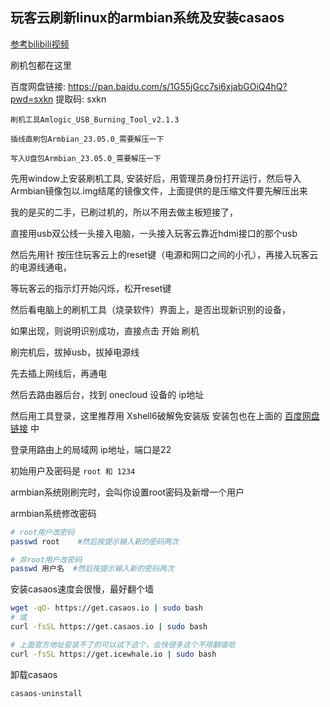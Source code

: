 ## 玩客云刷新linux的armbian系统及安装casaos

[参考bilibili视频](https://www.bilibili.com/video/BV19c411679K/?uid=42563139633431313637394B&vd_source=53a301bd6bb35fdbcea1a52265e4cf51)

刷机包都在这里

百度网盘链接: https://pan.baidu.com/s/1G55jGcc7si6xjabGOiQ4hQ?pwd=sxkn 提取码: sxkn

`刷机工具Amlogic_USB_Burning_Tool_v2.1.3`

`插线直刷包Armbian_23.05.0_需要解压一下`

`写入U盘包Armbian_23.05.0_需要解压一下`


先用window上安装刷机工具, 安装好后，用管理员身份打开运行，然后导入Armbian镜像包以.img结尾的镜像文件，上面提供的是压缩文件要先解压出来

我的是买的二手，已刷过机的，所以不用去做主板短接了，

直接用usb双公线一头接入电脑，一头接入玩客云靠近hdmi接口的那个usb

然后先用针 按压住玩客云上的reset键（电源和网口之间的小孔），再接入玩客云的电源线通电，

等玩客云的指示灯开始闪烁，松开reset键

然后看电脑上的刷机工具（烧录软件）界面上，是否出现新识别的设备，

如果出现，则说明识别成功，直接点击  开始  刷机

刷完机后，拔掉usb，拔掉电源线

先去插上网线后，再通电

然后去路由器后台，找到 onecloud 设备的 ip地址

然后用工具登录，这里推荐用 Xshell6破解免安装版 安装包也在上面的 [百度网盘链接](https://pan.baidu.com/s/1G55jGcc7si6xjabGOiQ4hQ?pwd=sxkn) 中

登录用路由上的局域网 ip地址，端口是22

初始用户及密码是  `root 和 1234`

armbian系统刚刷完时，会叫你设置root密码及新增一个用户

armbian系统修改密码
```bash
# root用户改密码
passwd root    #然后按提示输入新的密码两次

# 非root用户改密码
passwd 用户名  #然后按提示输入新的密码两次

```


安装casaos速度会很慢，最好翻个墙
```bash
wget -qO- https://get.casaos.io | sudo bash
# 或
curl -fsSL https://get.casaos.io | sudo bash

# 上面官方地址安装不了的可以试下这个，会快很多这个不用翻墙哈
curl -fsSL https://get.icewhale.io | sudo bash
```
卸载casaos
```
casaos-uninstall
```
